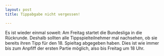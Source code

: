 ```yaml
---
layout: post
title: Tippabgabe nicht vergessen!

---
```


Es ist wieder einmal soweit: Am Freitag startet die Bundesliga in die Rückrunde. Deshalb sollten alle Tippspielteilnehmer mal nachsehen, ob sie bereits ihren Tipp für den 18. Spieltag abgegeben haben. Dies ist wie immer bis zum Anpfiff der ersten Partie möglich, also bis Freitag um 18 Uhr.


